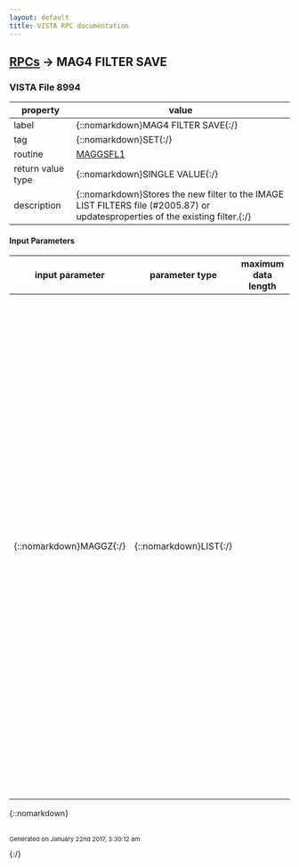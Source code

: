 ```yaml
---
layout: default
title: VISTA RPC documentation
---
```




## [RPCs](TableOfContent.md) &#8594; MAG4 FILTER SAVE 



### VISTA File 8994 


 property | value 
--- | --- 
 label | {::nomarkdown}MAG4 FILTER SAVE{:/}
 tag | {::nomarkdown}SET{:/}
 routine | [MAGGSFL1](http://code.osehra.org/dox/Routine_MAGGSFL1_source.html)
 return value type | {::nomarkdown}SINGLE VALUE{:/}
 description | {::nomarkdown}Stores the new filter to the IMAGE LIST FILTERS file (#2005.87) or updatesproperties of the existing filter.{:/}

#### Input Parameters

| input parameter | parameter type | maximum data length | required | description | 
| --- | --- | --- | --- | --- | 
| {::nomarkdown}MAGGZ{:/} | {::nomarkdown}LIST{:/} |  | {::nomarkdown}true{:/} | {::nomarkdown}List that stores the filter data and related parameters. Each list item has 2 pieces separated by '^':    ^01: Field number  ^02: Field value The following special names can be used in place of field numbers:   FLAGS - Value contains flags that control the execution           (can be combined):             S  Selective save. If this flag is               provided, then only the fields listed               in the MAGZ array are updated; other               filter properties are not changed.                By default, all filter properties,               which do not have new values in the               MAGZ array, are cleared.   IEN   - Value is the Internal Entry Number of the filter           that has to be modified.   USER  - Value is the IEN of the user who this filter is           saved for. Example:   with RPCBroker.Param[0] do    begin      PType := list;      Mult[1] := 'IEN^23';      Mult[2] := 'FLAGS^S';      Mult[3] := '15^Column Description';    end;{:/} | 

{::nomarkdown} <br/><br/><p style="font-size: 11px">Generated on January 22nd 2017, 3:30:12 am</p>{:/}